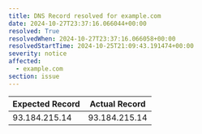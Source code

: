 ```yaml
---
title: DNS Record resolved for example.com
date: 2024-10-27T23:37:16.066044+00:00
resolved: True
resolvedWhen: 2024-10-27T23:37:16.066058+00:00
resolvedStartTime: 2024-10-25T21:09:43.191474+00:00
severity: notice
affected:
  - example.com
section: issue
---
```


| Expected Record  | Actual Record  |
|------------------|----------------|
| 93.184.215.14 | 93.184.215.14 |
